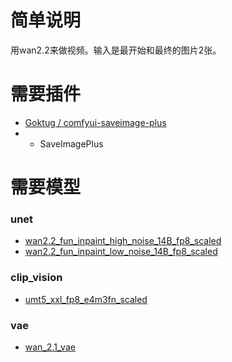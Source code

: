 # 简单说明

用wan2.2来做视频。输入是最开始和最终的图片2张。

# 需要插件

- [Goktug / comfyui-saveimage-plus](https://github.com/Goktug/comfyui-saveimage-plus)
- - SaveImagePlus

# 需要模型

### unet
- [wan2.2_fun_inpaint_high_noise_14B_fp8_scaled](https://huggingface.co/Comfy-Org/Wan_2.2_ComfyUI_Repackaged/blob/main/split_files/diffusion_models/wan2.2_fun_inpaint_high_noise_14B_fp8_scaled.safetensors)
- [wan2.2_fun_inpaint_low_noise_14B_fp8_scaled](https://huggingface.co/Comfy-Org/Wan_2.2_ComfyUI_Repackaged/blob/main/split_files/diffusion_models/wan2.2_fun_inpaint_low_noise_14B_fp8_scaled.safetensors)

### clip_vision
- [umt5_xxl_fp8_e4m3fn_scaled](https://huggingface.co/Comfy-Org/Wan_2.1_ComfyUI_repackaged/blob/main/split_files/text_encoders/umt5_xxl_fp8_e4m3fn_scaled.safetensors)

### vae
- [wan_2.1_vae](https://huggingface.co/Comfy-Org/Wan_2.1_ComfyUI_repackaged/blob/main/split_files/vae/wan_2.1_vae.safetensors)
